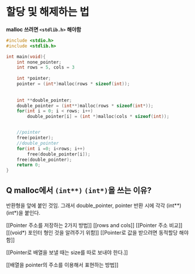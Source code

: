 # 할당 및 해제하는 법

**malloc 쓰려면 ``<stdlib.h>`` 해야함**

```c
#include <stdio.h>
#include <stdlib.h>

int main(void){
	int none_pointer;
	int rows = 5, cols = 3
	
	int *pointer;
	pointer = (int*)malloc(rows * sizeof(int));
	
	
	int **double_pointer;
	double_pointer = (int**)malloc(rows * sizeof(int*));
	for(int i = 0; i < rows; i++)
		double_pointer[i] = (int *)malloc(cols * sizeof(int));


	//pointer
	free(pointer);
	//double_pointer
	for(int i =0; i<rows; i++)
		free(double_pointer[i]);
	free(double_pointer);
	return 0;
}
```
## Q malloc에서 `(int**)` `(int*)`을 쓰는 이유?

반환형을 앞에 붙인 것임. 그래서 double_pointer, pointer 반환 시에 각각 (int**) (int*)을 붙인다.

[[Pointer 주소를 저장하는 2가지 방법]]
[[rows and cols]]
[[Pointer 주소 비교]]
[[(void*) 포인터 형인 것을 알려주기 위함]]
[[Pointer로 값을 받으려면 동적할당 해야 함]]

[[Pointer로 배열을 보낼 때는 size를 따로 보내야 한다.]]

[[배열을 pointer의 주소를 이용해서 표현하는 방법]]
